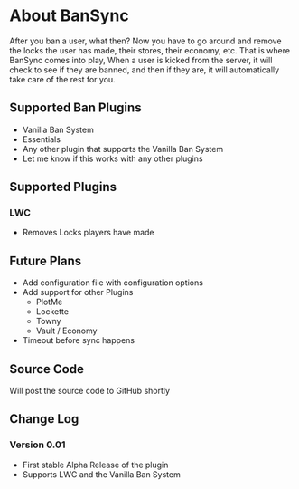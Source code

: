 # About BanSync
After you ban a user, what then?  Now you have to go around and remove the locks the user has made, their stores, their economy, etc.  That is where BanSync comes into play, When a user is kicked from the server, it will check to see if they are banned, and then if they are, it will automatically take care of the rest for you.

## Supported Ban Plugins
* Vanilla Ban System
* Essentials
* Any other plugin that supports the Vanilla Ban System
* Let me know if this works with any other plugins

## Supported Plugins
### LWC
* Removes Locks players have made

## Future Plans
* Add configuration file with configuration options
* Add support for other Plugins
	* PlotMe
	* Lockette
	* Towny
	* Vault / Economy
* Timeout before sync happens

## Source Code
Will post the source code to GitHub shortly

## Change Log
### Version 0.01
* First stable Alpha Release of the plugin
* Supports LWC and the Vanilla Ban System